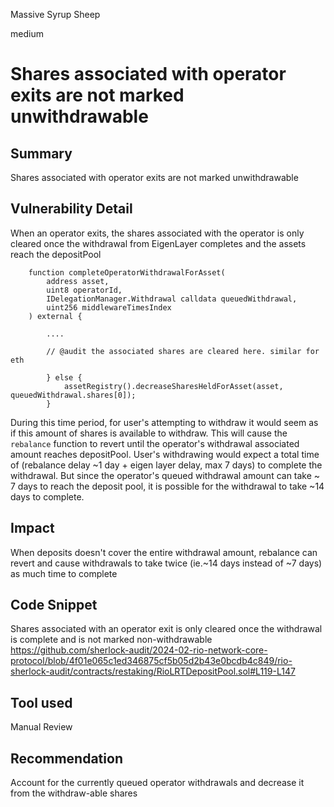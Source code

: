Massive Syrup Sheep

medium

# Shares associated with operator exits are not marked unwithdrawable

## Summary
Shares associated with operator exits are not marked unwithdrawable

## Vulnerability Detail
When an operator exits, the shares associated with the operator is only cleared once the withdrawal from EigenLayer completes and the assets reach the depositPool

```solidity
    function completeOperatorWithdrawalForAsset(
        address asset,
        uint8 operatorId,
        IDelegationManager.Withdrawal calldata queuedWithdrawal,
        uint256 middlewareTimesIndex
    ) external {
        
        ....
       
        // @audit the associated shares are cleared here. similar for eth

        } else {
            assetRegistry().decreaseSharesHeldForAsset(asset, queuedWithdrawal.shares[0]);
        }

```

During this time period, for user's attempting to withdraw it would seem as if this amount of shares is available to withdraw. This will cause the `rebalance` function to revert until the operator's withdrawal associated amount reaches depositPool. User's withdrawing would expect a total time of (rebalance delay ~1 day + eigen layer delay, max 7 days) to complete the withdrawal. But since the operator's queued withdrawal amount can take ~ 7 days to reach the deposit pool, it is possible for the withdrawal to take ~14 days to complete.  

## Impact
When deposits doesn't cover the entire withdrawal amount, rebalance can revert and cause withdrawals to take twice (ie.~14 days instead of ~7 days) as much time to complete

## Code Snippet
Shares associated with an operator exit is only cleared once the withdrawal is complete and is not marked non-withdrawable
https://github.com/sherlock-audit/2024-02-rio-network-core-protocol/blob/4f01e065c1ed346875cf5b05d2b43e0bcdb4c849/rio-sherlock-audit/contracts/restaking/RioLRTDepositPool.sol#L119-L147

## Tool used

Manual Review

## Recommendation
Account for the currently queued operator withdrawals and decrease it from the withdraw-able shares